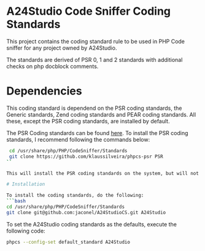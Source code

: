 # A24Studio Code Sniffer Coding Standards

This project contains the coding standard rule to be used in PHP Code sniffer for any
project owned by A24Studio.

The standards are derived of PSR 0, 1 and 2 standards with additional checks on php docblock
comments.

# Dependencies

This coding standard is dependend on the PSR coding standards, the Generic standards, Zend coding standards
and PEAR coding standards. All these, except the PSR coding standards, are installed by default.

The PSR Coding standards can be found [here](git://github.com/klaussilveira/phpcs-psr.git). To install the PSR coding standards, I recommend following the commands below:
```bash
 cd /usr/share/php/PHP/CodeSniffer/Standards
 git clone https://github.com/klaussilveira/phpcs-psr PSR
``

This will install the PSR coding standards on the system, but will not set them as the default.

# Installation

To install the coding standards, do the following:
```bash
cd /usr/share/php/PHP/CodeSniffer/Standards
git clone git@github.com:jaconel/A24StudioCS.git A24Studio
```

To set the A24Studio coding standards as the defaults, execute the following code:
```bash
phpcs --config-set default_standard A24Studio
```
